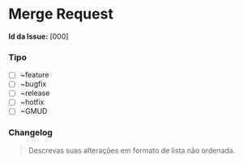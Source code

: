 # Merge Request

**Id da Issue:** [000]

### Tipo
* [ ]  ~feature
* [ ]  ~bugfix 
* [ ]  ~release
* [ ]  ~hotfix
* [ ]  ~GMUD

### Changelog
> Descrevas suas alterações em formato de lista não ordenada.

